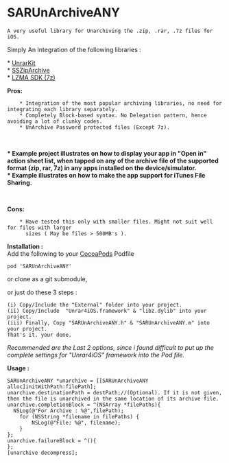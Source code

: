SARUnArchiveANY
===============

	A very useful library for Unarchiving the .zip, .rar, .7z files for iOS.
	
Simply An Integration of the following libraries :
<p>
	* <a href="https://github.com/abbeycode/UnrarKit">UnrarKit</a><br/>
	* <a href="https://github.com/soffes/ssziparchive"> SSZipArchive </a><br/>
	* <a href="http://www.7-zip.org/sdk.html">LZMA SDK (7z)</a><br/>
</p>

<b>Pros:</b>

		* Integration of the most popular archiving libraries, no need for integrating each library separately.
		* Completely Block-based syntax. No Delegation pattern, hence avoiding a lot of clunky codes.
		* UnArchive Password protected files (Except 7z).

<br/>

<p>
<b>		* Example project illustrates on how to display your app in "Open in" action sheet list, 
		  when tapped on any of the archive file of the supported format (zip, rar, 7z) in any apps installed on 
		  the device/simulator.
</b>
<br/>
<b>
		* Example illustrates on how to make the app support for iTunes File Sharing.
</b>
<p>

<br/>

<b>Cons:</b>

		* Have tested this only with smaller files. Might not suit well for files with larger 
		  sizes ( May be files > 500MB's ).


<b>Installation :</b><br/>
Add the following to your <a href="http://cocoapods.org/">CocoaPods</a> Podfile

	pod 'SARUnArchiveANY'

or clone as a git submodule,

or just do these 3 steps :

	(i) Copy/Include the "External" folder into your project.
	(ii) Copy/Include  "Unrar4iOS.framework" & "libz.dylib" into your project.
	(iii) Finally, Copy "SARUnArchiveANY.h" & "SARUnArchiveANY.m" into your project.
	That's it. your done.

<i>Recommended are the Last 2 options, since i found difficult to put up the complete settings 
for "Unrar4iOS" framework into the Pod file. </i>

<b>Usage :</b>

    SARUnArchiveANY *unarchive = [[SARUnArchiveANY alloc]initWithPath:filePath];
    unarchive.destinationPath = destPath;//(Optional). If it is not given, then the file is unarchived in the same location of its archive file.
    unarchive.completionBlock = ^(NSArray *filePaths){
      NSLog(@"For Archive : %@",filePath);
		for (NSString *filename in filePaths) {
			NSLog(@"File: %@", filename);
		}
    };
    unarchive.failureBlock = ^(){
    };
    [unarchive decompress];
